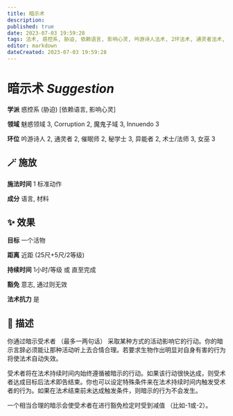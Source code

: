 ```yaml
---
title: 暗示术
description: 
published: true
date: 2023-07-03 19:59:28
tags: 法术, 惑控系, 胁迫, 依赖语言, 影响心灵, 吟游诗人法术, 2环法术, 通灵者法术, 催眠师法术, 秘学士法术, 3环法术, 异能者法术, 术士/法师法术, 女巫法术, 魅惑领域, Corruption, 魔鬼子域, Innuendo
editor: markdown
dateCreated: 2023-07-03 19:59:28
---
```


# **暗示术** *Suggestion*

**学派** 惑控系 (胁迫) \[依赖语言, 影响心灵\] 

**领域** 魅惑领域 3, Corruption 2, 魔鬼子域 3, Innuendo 3

**环位** 吟游诗人 2, 通灵者 2, 催眠师 2, 秘学士 3, 异能者 2, 术士/法师 3, 女巫 3

## 🪄 施放

**施法时间** 1 标准动作

**成分** 语言, 材料

## ✨ 效果 

**目标** 一个活物 

**距离** 近距 (25尺+5尺/2等级)  

**持续时间** 1小时/等级 或 直至完成 

**豁免** 意志, 通过则无效

**法术抗力** 是

## 📖 描述

你通过暗示受术者 （最多一两句话） 采取某种方式的活动影响它的行动。你的暗示言辞必须能让那种活动听上去合情合理。若要求生物作出明显对自身有害的行为将使法术自动失效。

受术者将在法术持续时间内始终遵循被暗示的行动。如果该行动很快达成，则受术者达成目标后法术即告结束。你也可以设定特殊条件来在法术持续时间内触发受术者的行为。如果在法术结束前未达成触发条件，则暗示的行为不会发生。

一个相当合理的暗示会使受术者在进行豁免检定时受到减值 （比如-1或-2）。
    